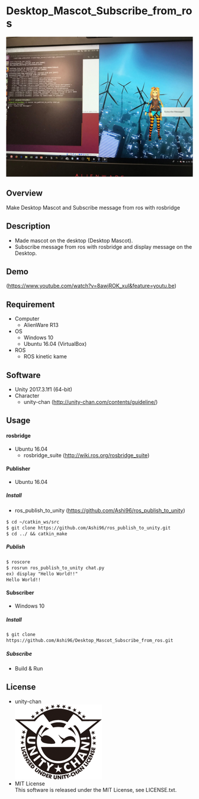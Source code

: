 # Desktop_Mascot_Subscribe_from_ros
![Alt](https://github.com/Ashi96/Desktop_Mascot_Subscribe_from_ros/blob/master/docs/images/Desktop_Mascot_Subscribe_from_ros.JPG)
## Overview
Make Desktop Mascot and Subscribe message from ros with rosbridge
## Description
- Made mascot on the desktop (Desktop Mascot).  
- Subscribe message from ros  with rosbridge and display message on the Desktop.  
## Demo
(https://www.youtube.com/watch?v=8awjROK_xuI&feature=youtu.be)
## Requirement
- Computer  
  - AlienWare R13
- OS
  - Windows 10
  - Ubuntu 16.04 (VirtualBox)
- ROS
  - ROS kinetic kame
## Software
- Unity 2017.3.1f1 (64-bit)
- Character
  - unity-chan  (http://unity-chan.com/contents/guideline/)
## Usage
#### rosbridge
- Ubuntu 16.04
  - rosbridge_suite  (http://wiki.ros.org/rosbridge_suite)
#### Publisher
- Ubuntu 16.04
##### Install
- ros_publish_to_unity  (https://github.com/Ashi96/ros_publish_to_unity)
~~~
$ cd ~/catkin_ws/src
$ git clone https://github.com/Ashi96/ros_publish_to_unity.git
$ cd ../ && catkin_make
~~~
##### Publish
~~~
$ roscore
$ rosrun ros_publish_to_unity chat.py
ex) display "Hello World!!"
Hello World!!
~~~
#### Subscriber
- Windows 10
##### Install
~~~
$ git clone https://github.com/Ashi96/Desktop_Mascot_Subscribe_from_ros.git
~~~
##### Subscribe
- Build & Run
## License
- unity-chan  
![Alt](https://github.com/Ashi96/Desktop_Mascot_Subscribe_from_ros/blob/master/docs/images/imageLicenseLogo.png)
- MIT License  
This software is released under the MIT License, see LICENSE.txt.
